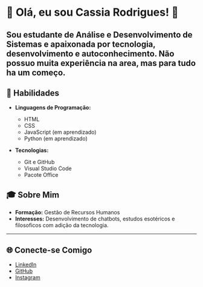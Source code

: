 # 🌟 Olá, eu sou Cassia Rodrigues! 🌟

Sou estudante de **Análise e Desenvolvimento de Sistemas** e apaixonada por tecnologia, desenvolvimento e autoconhecimento. Não possuo muita experiência na area, mas para tudo ha um começo.
---

## 🚀 Habilidades

- **Linguagens de Programação:**
  - HTML
  - CSS
  - JavaScript (em aprendizado)
  - Python (em aprendizado)

- **Tecnologias:**
  - Git e GitHub
  - Visual Studio Code
  - Pacote Office



## 🎓 Sobre Mim

- **Formação:** Gestão de Recursos Humanos
- **Interesses:** Desenvolvimento de chatbots, estudos esotéricos e filosoficos com adição da tecnologia.

---

## 🌐 Conecte-se Comigo

- [LinkedIn](https://www.linkedin.com/in/cassiamelorodrigues/)
- [GitHub](https://github.com/cassiamelo)
- [Instagram](https://instagram.com/ccassiam)
